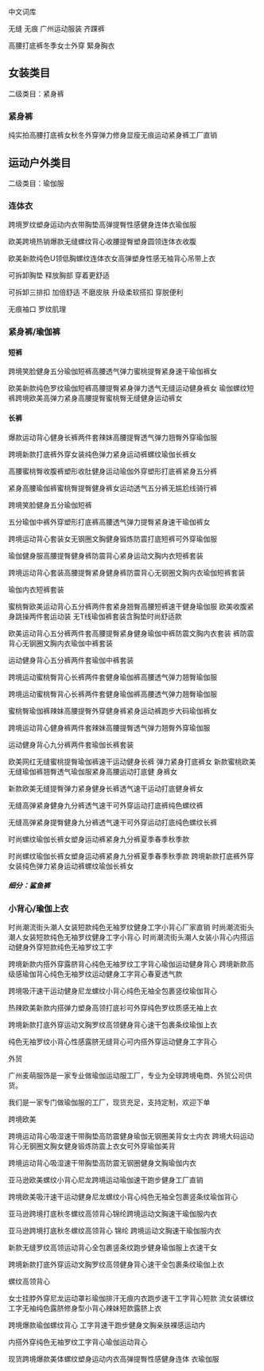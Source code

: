 中文词库

无缝 无痕
广州运动服装
齐踝裤

高腰打底裤冬季女士外穿
緊身胸衣

## 女装类目
二级类目：紧身裤

### 紧身裤
纯实拍高腰打底裤女秋冬外穿弹力修身显瘦无痕运动紧身裤工厂直销

## 运动户外类目
二级类目：瑜伽服
### 连体衣

跨境罗纹塑身运动内衣带胸垫高弹提臀性感健身连体衣瑜伽服

欧美跨境热销爆款无缝螺纹背心收腰提臀塑身圆领连体衣收腹

欧美新款纯色U领低胸螺纹连体衣女高弹塑身性感无袖背心吊带上衣

可拆卸胸垫 释放胸部 穿着更舒适

可拆卸三排扣 加倍舒适 不磨皮肤 升级柔软搭扣 穿脱便利

无痕袖口 罗纹肌理

### 紧身裤/瑜伽裤

#### 短裤
跨境笑脸健身五分瑜伽短裤高腰透气弹力蜜桃提臀紧身速干瑜伽裤女

欧美新款纯色罗纹瑜伽短裤高腰提臀紧身弹力透气无缝运动健身裤女
瑜伽螺纹短裤跨境欧美高弹力紧身高腰提臀蜜桃臀无缝健身运动裤女

#### 长裤
爆款运动背心健身长裤两件套辣妹高腰提臀透气弹力翘臀外穿瑜伽服

跨境新款打底裤外穿女装纯色弹力紧身运动裤螺纹瑜伽长裤女



高腰蜜桃臀收腹裤塑形收肚健身运动瑜伽外穿塑形打底裤紧身五分裤

紧身高腰瑜伽裤蜜桃臀提臀健身裤女运动透气五分裤无尴尬线骑行裤

跨境笑脸健身五分瑜伽短裤

五分瑜伽中裤外穿塑形打底裤高腰透气弹力提臀紧身速干瑜伽裤女


跨境运动背心套装女无钢圈文胸健身锻炼防震打底短裤可外穿瑜伽服

瑜伽健身服高腰提臀健身裤防震背心紧身运动文胸内衣短裤套装


跨境运动背心套装高腰提臀紧身健身裤防震背心无钢圈文胸内衣瑜伽短裤套装

瑜伽内衣短裤套装

蜜桃臀欧美运动背心五分裤两件套紧身翘臀高腰短裤速干健身瑜伽服
欧美收腹紧身跳操两件套运动装 无T线瑜伽裤套装含胸垫时尚舒适款

欧美运动背心五分裤两件套高腰提臀紧身健身瑜伽中裤防震文胸内衣套装
裤防震背心无钢圈文胸内衣瑜伽中裤套装

运动健身背心五分裤两件套瑜伽中裤套装

跨境运动蜜桃臀背心长裤两件套健身瑜伽裤高腰透气弹力翘臀瑜伽服

跨境运动蜜桃臀背心长裤两件套健身瑜伽裤高腰透气弹力翘臀瑜伽服

蜜桃臀瑜伽裤辣妹高腰提臀外穿健身裤紧身运动裤跑步大码瑜伽裤女

跨境运动背心健身裤两件套辣妹高腰提臀透气弹力翘臀外穿瑜伽服

运动健身背心九分裤两件套瑜伽长裤套装

欧美网红无缝蜜桃提臀瑜伽裤速干运动健身长裤 弹力紧身打底裤女
新款蜜桃欧美无缝瑜伽裤翘臀透气瑜伽服紧身高腰运动打底健
身裤女

新款欧美无缝提臀弹力紧身健身长裤透气速干运动打底健身裤女

无缝高弹紧身健身九分裤透气速干可外穿运动打底裤纯色螺纹裤

无缝高弹紧身提臀健身九分裤透气速干可外穿运动打底纯色螺纹长裤

时尚螺纹瑜伽长裤女塑身运动裤紧身九分裤夏季春季秋季款

时尚螺纹瑜伽长裤女塑身运动裤紧身九分裤夏季春季秋季款
跨境新款打底裤外穿女装纯色弹力紧身运动裤螺纹瑜伽长裤女

##### 细分：鲨鱼裤
### 小背心/瑜伽上衣

时尚潮流街头潮人女装短款纯色无袖罗纹健身工字小背心厂家直销
时尚潮流街头潮人女装短款纯色无袖罗纹健身工字小背心
时尚潮流街头潮人女装小背心内搭运动健身外穿短款纯色无袖罗纹工字

跨境新款内搭外穿露脐背心纯色无袖罗纹工字背心瑜伽运动健身背心
跨境新款高级感瑜伽背心纯色无袖罗纹运动健身工字背心春夏透气款

跨境吸汗速干运动健身尼龙螺纹小背心纯色无袖全包裹竖纹瑜伽背心

热辣欧美新款内搭弹力塑身高领打底衫可外穿纯色罗纹质感无袖上衣


跨境新款打底外穿运动文胸罗纹高领健身背心速干包裹条纹瑜伽上衣

纯色无袖罗纹小背心性感露脐无缝背心可内搭外穿运动健身工字背心


外贸



广州麦萌服饰是一家专业做瑜伽运动服工厂，专业为全球跨境电商、外贸公司供货。

我们是一家专门做瑜伽服的工厂，现货充足，支持定制，欢迎下单



跨境欧美 




跨境运动背心吸湿速干带胸垫高防震健身瑜伽无钢圈美背女士内衣
跨境大码运动背心无钢圈文胸女健身锻炼防震上衣女可外穿瑜伽美背

跨境运动背心吸湿速干带胸垫高防震无钢圈健身文胸瑜伽内衣




亚马逊欧美螺纹小背心尼龙跨境运动瑜伽速干跑步健身工厂直销

跨境欧美吸汗速干运动健身尼龙螺纹小背心纯色无袖全包裹竖条纹瑜伽背心







亚马逊跨境打底秋冬螺纹高领背心锦纶跨境运动文胸速干瑜伽服内衣




亚马逊跨境打底秋冬螺纹高领背心 锦纶 跨境运动文胸速干瑜伽服内衣

新款无缝罗纹高领运动背心全包裹竖条纹跑步健身瑜伽服上衣速干女

跨境新款打底外穿运动文胸罗纹高领健身背心速干全包裹条纹瑜伽上衣

螺纹高领背心

女士挂脖外穿尼龙运动罩衫瑜伽排汗无痕内衣跑步速干工字背心短款
流女装螺纹工字无袖纯色露脐修身型小背心辣妹短款露脐上衣

跨境爆款瑜伽螺纹背心 工字背速干跑步健身文胸亲肤裸感运动内

内搭外穿纯色无袖罗纹工字背心瑜伽运动背心


现货跨境爆款美体螺纹塑身运动内衣高弹提臀性感健身连体
衣瑜伽服








